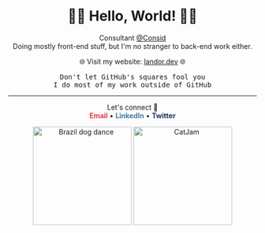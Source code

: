 <h1 align="center">🚀👋 Hello, World! 👋🚀</h1>

<p align="center">
  Consultant <a href="https://www.consid.com/">@Consid</a><br>
  Doing mostly front-end stuff, but I'm no stranger to back-end work either.
</p>

<p align="center">
  🌐 Visit my website: 
  <a href="https://landor.dev/">landor.dev</a> 🌐
</p>

<p align="center">
  <samp>
    Don't let GitHub's squares fool you<br>
    I do most of my work outside of GitHub
  </samp>
</p>

<hr>

<p align="center">
  Let's connect 🤝<br>
  <a href="mailto:anton.fredrik.landor@gmail.com" style="color: #E63946; text-decoration: none; font-weight: bold;">Email</a> • 
  <a href="https://www.linkedin.com/in/anton-landor/" style="color: #457B9D; text-decoration: none; font-weight: bold;">LinkedIn</a> • 
  <a href="https://twitter.com/AntonLandor" style="color: #1D3557; text-decoration: none; font-weight: bold;">Twitter</a>
</p>

<p align="center">
  <img src="https://media.giphy.com/media/PSKAppO2LH56w/giphy.gif" height="200" alt="Brazil dog dance">
  <img src="https://i.imgur.com/0I3mowz.gif" height="200" alt="CatJam">
</p>
